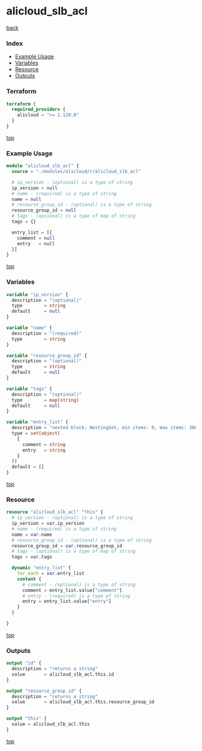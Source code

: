 # alicloud_slb_acl

[back](../alicloud.md)

### Index

- [Example Usage](#example-usage)
- [Variables](#variables)
- [Resource](#resource)
- [Outputs](#outputs)

### Terraform

```terraform
terraform {
  required_providers {
    alicloud = ">= 1.120.0"
  }
}
```

[top](#index)

### Example Usage

```terraform
module "alicloud_slb_acl" {
  source = "./modules/alicloud/r/alicloud_slb_acl"

  # ip_version - (optional) is a type of string
  ip_version = null
  # name - (required) is a type of string
  name = null
  # resource_group_id - (optional) is a type of string
  resource_group_id = null
  # tags - (optional) is a type of map of string
  tags = {}

  entry_list = [{
    comment = null
    entry   = null
  }]
}
```

[top](#index)

### Variables

```terraform
variable "ip_version" {
  description = "(optional)"
  type        = string
  default     = null
}

variable "name" {
  description = "(required)"
  type        = string
}

variable "resource_group_id" {
  description = "(optional)"
  type        = string
  default     = null
}

variable "tags" {
  description = "(optional)"
  type        = map(string)
  default     = null
}

variable "entry_list" {
  description = "nested block: NestingSet, min items: 0, max items: 300"
  type = set(object(
    {
      comment = string
      entry   = string
    }
  ))
  default = []
}
```

[top](#index)

### Resource

```terraform
resource "alicloud_slb_acl" "this" {
  # ip_version - (optional) is a type of string
  ip_version = var.ip_version
  # name - (required) is a type of string
  name = var.name
  # resource_group_id - (optional) is a type of string
  resource_group_id = var.resource_group_id
  # tags - (optional) is a type of map of string
  tags = var.tags

  dynamic "entry_list" {
    for_each = var.entry_list
    content {
      # comment - (optional) is a type of string
      comment = entry_list.value["comment"]
      # entry - (required) is a type of string
      entry = entry_list.value["entry"]
    }
  }

}
```

[top](#index)

### Outputs

```terraform
output "id" {
  description = "returns a string"
  value       = alicloud_slb_acl.this.id
}

output "resource_group_id" {
  description = "returns a string"
  value       = alicloud_slb_acl.this.resource_group_id
}

output "this" {
  value = alicloud_slb_acl.this
}
```

[top](#index)